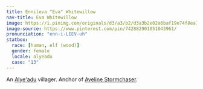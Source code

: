 ```yaml
---
title: Ennileva "Eva" Whitewillow
nav-title: Eva Whitewillow
image: https://i.pinimg.com/originals/d3/a3/b2/d3a3b2e02a6baf19e74f8ea7d10971d0.jpg
image-source: https://www.pinterest.com/pin/742882901051043961/
pronunciation: "enn-i-LEEV-uh"
statbox:
  race: [human, elf (wood)]
  gender: female
  locale: alyeadu
  case: "13"
---
```


An [Alye'adu](../locales/alyeadu) villager. Anchor of [Aveline Stormchaser](aveline-stormchaser).
